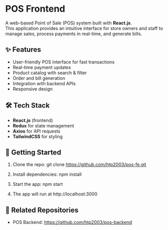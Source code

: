# POS Frontend

A web-based Point of Sale (POS) system built with **React.js**.  
This application provides an intuitive interface for store owners and staff to manage sales, process payments in real-time, and generate bills.

## ✨ Features
- User-friendly POS interface for fast transactions
- Real-time payment updates
- Product catalog with search & filter
- Order and bill generation
- Integration with backend APIs
- Responsive design

## 🛠 Tech Stack
- **React.js** (frontend)
- **Redux** for state management
- **Axios** for API requests
- **TailwindCSS** for styling

## 🚀 Getting Started
1. Clone the repo:
   git clone https://github.com/htp2003/pos-fe.git

2. Install dependencies:
   npm install

3. Start the app:
   npm start

4. The app will run at http://localhost:3000

## 🔗 Related Repositories
- POS Backend: https://github.com/htp2003/pos-backend
